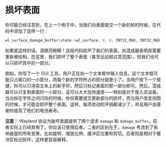 # 损坏表面

你可能已经注意到，在上一个例子中，当我们向表面提交一个新的帧的时候，在代码中添加了这样一行：

```c
wl_surface_damage_buffer(state->wl_surface, 0, 0, INT32_MAX, INT32_MAX);
```

如果是这样的话，请擦亮眼睛！这段代码损坏了我们的表面，向混成器表明其需要重新被绘制。在这里，我们损坏了整个表面（甚至远远超过其范围），但我们也可以只损坏其中的一部分。

例如，你写了一个 GUI 工具，用户正在向一个文本框中输入信息。这个文本框可能只占窗口的一小部分，而每个新的字符所占的部分就更小了。当用户按下一个按键，你可以只渲染文本上的新字符，然后只标记表面的那一部分即可。然后，混成器可以只复制表面的一小部分，这可以大大加快速度——特别是对于嵌入式设备。当光标在字符之间闪烁的时候，你仅需要提交更新部分的损坏，而当用户改变视图的时候，才可能会损坏整个表面。这样，每项改动的开销都减少了，并且用户会感谢你提高了他们的电池寿命。

**注意：** Wayland 协议为破坏表面提供了两个请求 `damage` 和 `damage_buffer`。前者实际上已经弃用了，你应该只使用后者。二者的区别在于，`damage` 考虑到了影响曲面的所有变换，比如旋转、缩放比例、缓冲区位置和剪切。后者则是相对于缓冲区标记损坏，这样更容易解释。